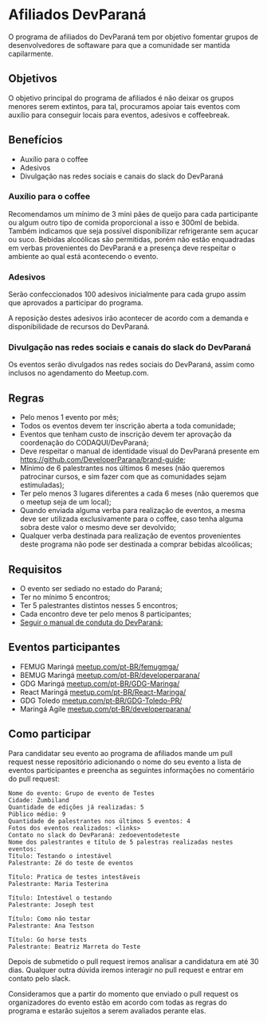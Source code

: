 # Afiliados DevParaná

O programa de afiliados do DevParaná tem por objetivo fomentar grupos de desenvolvedores de softaware para que a comunidade ser mantida capilarmente.

## Objetivos

O objetivo principal do programa de afiliados é não deixar os grupos menores serem extintos, para tal, procuramos apoiar tais eventos com auxílio para conseguir locais para eventos, adesivos e coffeebreak.

## Benefícios

- Auxílio para o coffee
- Adesivos
- Divulgação nas redes sociais e canais do slack do DevParaná

### Auxílio para o coffee

Recomendamos um mínimo de 3 mini pães de queijo para cada participante ou algum outro tipo de comida proporcional a isso e 300ml de bebida.
Também indicamos que seja possível disponibilizar refrigerante sem açucar ou suco.
Bebidas alcoólicas são permitidas, porém não estão enquadradas em verbas provenientes do DevParaná e a presença deve respeitar o ambiente ao qual está acontecendo o evento.

### Adesivos

Serão confeccionados 100 adesivos inicialmente para cada grupo assim que aprovados a participar do programa.

A reposição destes adesivos irão acontecer de acordo com a demanda e disponibilidade de recursos do DevParaná.

### Divulgação nas redes sociais e canais do slack do DevParaná

Os eventos serão divulgados nas redes sociais do DevParaná, assim como inclusos no agendamento do Meetup.com.

## Regras

- Pelo menos 1 evento por mês;
- Todos os eventos devem ter inscrição aberta a toda comunidade;
- Eventos que tenham custo de inscrição devem ter aprovação da coordenação do CODAQUI/DevParaná;
- Deve respeitar o manual de identidade visual do DevParaná presente em https://github.com/DeveloperParana/brand-guide;
- Mínimo de 6 palestrantes nos últimos 6 meses (não queremos patrocinar cursos, e sim fazer com que as comunidades sejam estimuladas);
- Ter pelo menos 3 lugares diferentes a cada 6 meses (não queremos que o meetup seja de um local);
- Quando enviada alguma verba para realização de eventos, a mesma deve ser utilizada exclusivamente para o coffee, caso tenha alguma sobra deste valor o mesmo deve ser devolvido;
- Qualquer verba destinada para realização de eventos provenientes deste programa não pode ser destinada a comprar bebidas alcoólicas;

## Requisitos

- O evento ser sediado no estado do Paraná;
- Ter no mínimo 5 encontros;
- Ter 5 palestrantes distintos nesses 5 encontros;
- Cada encontro deve ter pelo menos 8 participantes;
- [Seguir o manual de conduta do DevParaná;](https://github.com/DeveloperParana/conduta)

## Eventos participantes

- FEMUG Maringá [meetup.com/pt-BR/femugmga/](https://meetup.com/pt-BR/femugmga/)
- BEMUG Maringá [meetup.com/pt-BR/developerparana/](https://www.meetup.com/pt-BR/developerparana/)
- GDG Maringá [meetup.com/pt-BR/GDG-Maringa/](https://www.meetup.com/pt-BR/GDG-Maringa/)
- React Maringá [meetup.com/pt-BR/React-Maringa/](https://www.meetup.com/pt-BR/React-Maringa/)
- GDG Toledo [meetup.com/pt-BR/GDG-Toledo-PR/](https://www.meetup.com/pt-BR/GDG-Toledo-PR/)
- Maringá Agile [meetup.com/pt-BR/developerparana/](https://www.meetup.com/pt-BR/developerparana/)


## Como participar

Para candidatar seu evento ao programa de afiliados mande um pull request nesse repositório adicionando o nome do seu evento a lista de eventos participantes e preencha as seguintes informações no comentário do pull request:

```
Nome do evento: Grupo de evento de Testes
Cidade: Zumbiland
Quantidade de edições já realizadas: 5
Público médio: 9
Quantidade de palestrantes nos últimos 5 eventos: 4
Fotos dos eventos realizados: <links>
Contato no slack do DevParaná: zedoeventodeteste
Nome dos palestrantes e título de 5 palestras realizadas nestes eventos:
Título: Testando o intestável
Palestrante: Zé do teste de eventos

Título: Pratica de testes intestáveis
Palestrante: Maria Testerina

Título: Intestável o testando
Palestrante: Joseph test

Título: Como não testar
Palestrante: Ana Testson

Título: Go horse tests
Palestrante: Beatriz Marreta do Teste
```

Depois de submetido o pull request iremos analisar a candidatura em até 30 dias. Qualquer outra dúvida iremos interagir no pull request e entrar em contato pelo slack.

Consideramos que a partir do momento que enviado o pull request os organizadores do evento estão em acordo com todas as regras do programa e estarão sujeitos a serem avaliados perante elas.
